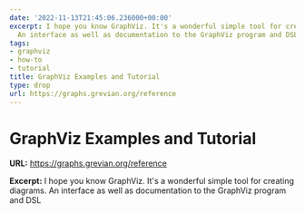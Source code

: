 ```yaml
---
date: '2022-11-13T21:45:06.236000+00:00'
excerpt: I hope you know GraphViz. It's a wonderful simple tool for creating diagrams.
  An interface as well as documentation to the GraphViz program and DSL
tags:
- graphviz
- how-to
- tutorial
title: GraphViz Examples and Tutorial
type: drop
url: https://graphs.grevian.org/reference
---
```


# GraphViz Examples and Tutorial

**URL:** https://graphs.grevian.org/reference

**Excerpt:** I hope you know GraphViz. It's a wonderful simple tool for creating diagrams. An interface as well as documentation to the GraphViz program and DSL
